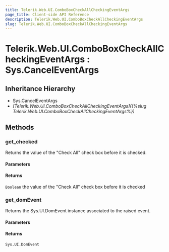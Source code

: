 ```yaml
---
title: Telerik.Web.UI.ComboBoxCheckAllCheckingEventArgs
page_title: Client-side API Reference
description: Telerik.Web.UI.ComboBoxCheckAllCheckingEventArgs
slug: Telerik.Web.UI.ComboBoxCheckAllCheckingEventArgs
---
```


# Telerik.Web.UI.ComboBoxCheckAllCheckingEventArgs : Sys.CancelEventArgs 

## Inheritance Hierarchy

* Sys.CancelEventArgs
* *[Telerik.Web.UI.ComboBoxCheckAllCheckingEventArgs]({%slug Telerik.Web.UI.ComboBoxCheckAllCheckingEventArgs%})*


## Methods

###  get_checked

Returns the value of the "Check All" check box before it is checked. 

#### Parameters

#### Returns

`Boolean` the value of the "Check All" check box before it is checked


### get_domEvent

Returns the Sys.UI.DomEvent instance associated to the raised event.

#### Parameters

#### Returns

`Sys.UI.DomEvent` 


